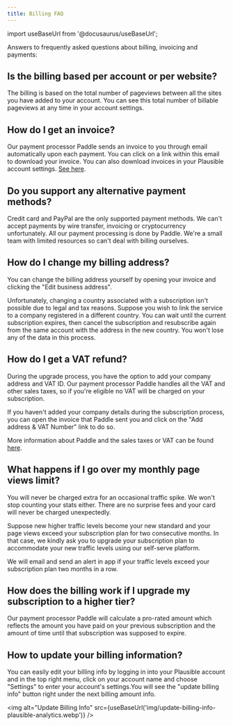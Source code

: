 ```yaml
---
title: Billing FAQ
---
```


import useBaseUrl from '@docusaurus/useBaseUrl';

Answers to frequently asked questions about billing, invoicing and payments:

## Is the billing based per account or per website?

The billing is based on the total number of pageviews between all the sites you have added to your account. You can see this total number of billable pageviews at any time in your account settings.

## How do I get an invoice?

Our payment processor Paddle sends an invoice to you through email automatically upon each payment. You can click on a link within this email to download your invoice. You can also download invoices in your Plausible account settings. [See here](download-invoices.md).

## Do you support any alternative payment methods?

Credit card and PayPal are the only supported payment methods. We can't accept payments by wire transfer, invoicing or cryptocurrency unfortunately. All our payment processing is done by Paddle. We're a small team with limited resources so can't deal with billing ourselves. 

## How do I change my billing address?

You can change the billing address yourself by opening your invoice and clicking the "Edit business address".

Unfortunately, changing a country associated with a subscription isn't possible due to legal and tax reasons. Suppose you wish to link the service to a company registered in a different country. You can wait until the current subscription expires, then cancel the subscription and resubscribe again from the same account with the address in the new country. You won't lose any of the data in this process.

## How do I get a VAT refund?

During the upgrade process, you have the option to add your company address and VAT ID. Our payment processor Paddle handles all the VAT and other sales taxes, so if you're eligible no VAT will be charged on your subscription.

If you haven't added your company details during the subscription process, you can open the invoice that Paddle sent you and click on the "Add address & VAT Number" link to do so.

More information about Paddle and the sales taxes or VAT can be found [here](https://paddle.com/support/which-countries-does-paddle-charge-vat-for/).

## What happens if I go over my monthly page views limit?

You will never be charged extra for an occasional traffic spike. We won't stop counting your stats either. There are no surprise fees and your card will never be charged unexpectedly. 

Suppose new higher traffic levels become your new standard and your page views exceed your subscription plan for two consecutive months. In that case, we kindly ask you to upgrade your subscription plan to accommodate your new traffic levels using our self-serve platform. 

We will email and send an alert in app if your traffic levels exceed your subscription plan two months in a row.

## How does the billing work if I upgrade my subscription to a higher tier?

Our payment processor Paddle will calculate a pro-rated amount which reflects the amount you have paid on your previous subscription and the amount of time until that subscription was supposed to expire.

## How to update your billing information?

You can easily edit your billing info by logging in into your Plausible account and in the top right menu, click on your account name and choose "Settings" to enter your account's settings.You will see the "update billing info" button right under the next billing amount info.

<img alt="Update Billing Info" src={useBaseUrl('img/update-billing-info-plausible-analytics.webp')} />
